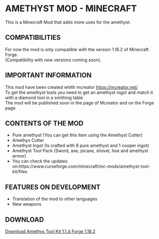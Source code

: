 # AMETHYST MOD - MINECRAFT
This is a Minecraft Mod that adds more uses for the amethyst.

## COMPATIBILITIES
For now the mod is only compatible with the version 1.18.2 of Minecraft Forge.<br/>(Compatibility with new versions coming soon).

## IMPORTANT INFORMATION
This mod have been created whith mcreator https://mcreator.net/ <br/>
To get the amethyst tools you need to get an amethyst ingot and match it with a diamond tool in a smithing table<br/>
The mod will be published soon in the page of Mcreator and on the Forge page

## CONTENTS OF THE MOD
<ul>
  <li>Pure amethyst (You can get this item using the Amethyst Cutter)</li>
  <li>Amethys Cutter</li>
  <li>Amethyst Ingot (Is crafted with 8 pure amethyst and 1 cooper ingot)</li>
  <li>Amethyst Tool Pack (Sword, axe, picaxe, shovel, hoe and amethyst armor)</li>
  <li>You can check the updates on:https://www.curseforge.com/minecraft/mc-mods/amethyst-tool-kit/files</li>
</ul>

## FEATURES ON DEVELOPMENT
<ul>
  <li>Translation of the mod to other languages</li>
  <li>New weapons</li>
</ul>

## DOWNLOAD
[Download Amethys Tool Kit 1.1.4 Forge 1.18.2](https://github.com/aaronrojas32/amethyst_minecraft_mod/raw/main/AmethystTools_1.1.4.jar)

